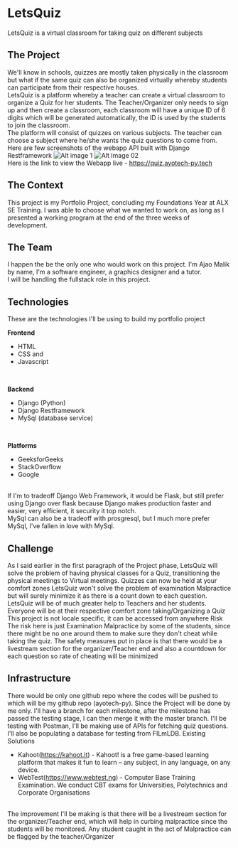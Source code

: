 # LetsQuiz

LetsQuiz is a virtual classroom for taking quiz on different subjects

## The Project

We'll know in schools, quizzes are mostly taken physically in the classroom but what if the same quiz can also be organized virtually whereby students can participate from their respective houses.
<br>
LetsQuiz is a platform whereby a teacher can create a virtual classroom to organize a Quiz for her students. The Teacher/Organizer only needs to sign up and then create a classroom, each classroom will have a unique ID of 6 digits which will be generated automatically, the ID is used by the students to join the classroom.
<br>
The platform will consist of quizzes on various subjects. The teacher can choose a subject where he/she wants the quiz questions to come from.
<br>
Here are few screenshots of the webapp API built with Django Restframework
![Alt image 1](./images/image_01.png)
![Alt Image 02](./images/image_02.png)
<br>
Here is the link to view the Webapp live - https://quiz.ayotech-py.tech

## The Context

This project is my Portfolio Project, concluding my Foundations Year at ALX SE Training. I was able to choose what we wanted to work on, as long as I presented a working program at the end of the three weeks of development.

## The Team

I happen the be the only one who would work on this project. I'm Ajao Malik by name, I'm a software engineer, a graphics designer and a tutor.
<br>
I will be handling the fullstack role in this project.

## Technologies

These are the technologies I'll be using to build my portfolio project

**Frontend**
- HTML
- CSS and
- Javascript
<br>

**Backend**
- Django (Python)
- Django Restframework
- MySql (database service)
<br>

**Platforms**
- GeeksforGeeks
- StackOverflow
- Google
<br>
If I'm to tradeoff Django Web Framework, it would be Flask, but still prefer using Django over flask because Django makes production faster and easier, very efficient, it security it top notch.
<br>
MySql can also be a tradeoff with prosgresql, but I much more prefer MySql, I've fallen in love with MySql.

## Challenge

As I said earlier in the first paragraph of the Project phase, LetsQuiz will solve the problem of having physical classes for a Quiz, transitioning the physical meetings to Virtual meetings. Quizzes can now be held at your comfort zones
LetsQuiz won't solve the problem of examination Malpractice but will surely minimize it as there is a count down to each question.
<br>
LetsQuiz will be of much greater help to Teachers and her students. Everyone will be at their respective comfort zone taking/Organizing a Quiz
This project is not locale specific, it can be accessed from anywhere
Risk
<br>
The risk here is just Examination Malpractice by some of the students, since there might be no one around them to make sure they don't cheat while taking the quiz. The safety measures put in place is that there would be a livestream section for the organizer/Teacher end and also a countdown for each question so rate of cheating will be minimized

## Infrastructure

There would be only one github repo where the codes will be pushed to which will be my github repo (ayotech-py). Since the Project will be done by me only. I'll have a branch for each milestone, after the milestone has passed the testing stage, I can then merge it with the master branch. I'll be testing with Postman, I'll be making use of APIs for fetching quiz questions. I'll also be populating a database for testing from FILmLDB.
Existing Solutions

- Kahoot(https://kahoot.it) - Kahoot! is a free game-based learning platform that makes it fun to learn – any subject, in any language, on any device.
- WebTest(https://www.webtest.ng) - Computer Base Training Examination. We conduct CBT exams for Universities, Polytechnics and Corporate Organisations
<br>
The improvement I'll be making is that there will be a livestream section for the organizer/Teacher end, which will help in curbing malpractice since the students will be monitored. Any student caught in the act of Malpractice can be flagged by the teacher/Organizer
